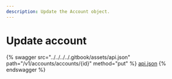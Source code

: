 ```yaml
---
description: Update the Account object.
---
```


# Update account

{% swagger src="../../../../.gitbook/assets/api.json" path="/v1/accounts/accounts/{id}" method="put" %}
[api.json](../../../../.gitbook/assets/api.json)
{% endswagger %}
